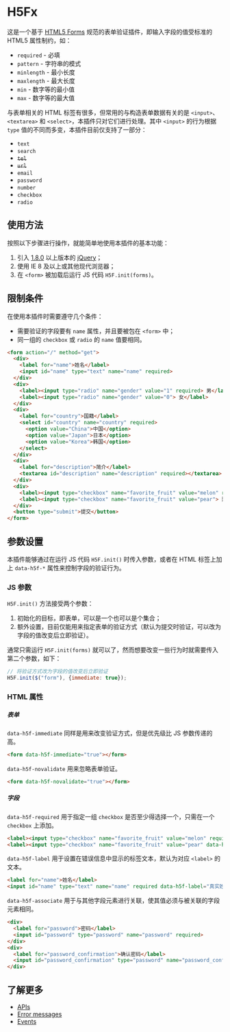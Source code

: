 # H5Fx

这是一个基于 [HTML5 Forms](http://www.w3.org/TR/html5/forms.html) 规范的表单验证插件，即输入字段的值受标准的 HTML5 属性制约，如：

* `required` - 必填
* `pattern` - 字符串的模式
* `minlength` - 最小长度
* `maxlength` - 最大长度
* `min` - 数字等的最小值
* `max` - 数字等的最大值

与表单相关的 HTML 标签有很多，但常用的与构造表单数据有关的是 `<input>`、`<textarea>` 和 `<select>`，本插件只对它们进行处理。其中 `<input>` 的行为根据 `type` 值的不同而多变，本插件目前仅支持了一部分：

* `text`
* `search`
* ~~`tel`~~
* ~~`url`~~
* `email`
* `password`
* `number`
* `checkbox`
* `radio`

## 使用方法

按照以下步骤进行操作，就能简单地使用本插件的基本功能：

1. 引入 [1.8.0](https://github.com/jquery/jquery/releases) 以上版本的 [jQuery](http://jquery.com/)；
2. 使用 IE 8 及以上或其他现代浏览器；
3. 在 `<form>` 被加载后运行 JS 代码 `H5F.init(forms)`。

## 限制条件

在使用本插件时需要遵守几个条件：

* 需要验证的字段要有 `name` 属性，并且要被包在 `<form>` 中；
* 同一组的 `checkbox` 或 `radio` 的 `name` 值要相同。

```html
<form action="/" method="get">
  <div>
    <label for="name">姓名</label>
    <input id="name" type="text" name="name" required>
  </div>
  <div>
    <label><input type="radio" name="gender" value="1" required> 男</label>
    <label><input type="radio" name="gender" value="0"> 女</label>
  </div>
  <div>
    <label for="country">国籍</label>
    <select id="country" name="country" required>
      <option value="China">中国</option>
      <option value="Japan">日本</option>
      <option value="Korea">韩国</option>
    </select>
  </div>
  <div>
    <label for="description">简介</label>
    <textarea id="description" name="description" required></textarea>
  </div>
  <div>
    <label><input type="checkbox" name="favorite_fruit" value="melon" required> 瓜</label>
    <label><input type="checkbox" name="favorite_fruit" value="pear"> 梨</label>
  </div>
  <button type="submit">提交</button>
</form>
```

## 参数设置

本插件能够通过在运行 JS 代码 `H5F.init()` 时传入参数，或者在 HTML 标签上加上 `data-h5f-*` 属性来控制字段的验证行为。

### JS 参数

`H5F.init()` 方法接受两个参数：

1. 初始化的目标，即表单，可以是一个也可以是个集合；
2. 额外设置，目前仅能用来指定表单的验证方式（默认为提交时验证，可以改为字段的值改变后立即验证）。

通常只需运行 `H5F.init(forms)` 就可以了，然而想要改变一些行为时就需要传入第二个参数，如下：

```javascript
// 将验证方式改为字段的值改变后立即验证
H5F.init($("form"), {immediate: true});
```

### HTML 属性

##### 表单

`data-h5f-immediate` 同样是用来改变验证方式，但是优先级比 JS 参数传递的高。

```html
<form data-h5f-immediate="true"></form>
```

`data-h5f-novalidate` 用来忽略表单验证。

```html
<form data-h5f-novalidate="true"></form>
```

##### 字段

`data-h5f-required` 用于指定一组 `checkbox` 是否至少得选择一个，只需在一个 `checkbox` 上添加。

```html
<label><input type="checkbox" name="favorite_fruit" value="melon" required> 瓜</label>
<label><input type="checkbox" name="favorite_fruit" value="pear" data-h5f-required="true"> 梨</label>
```

`data-h5f-label` 用于设置在错误信息中显示的标签文本，默认为对应 `<label>` 的文本。

```html
<label for="name">姓名</label>
<input id="name" type="text" name="name" required data-h5f-label="真实姓名">
```

`data-h5f-associate` 用于与其他字段元素进行关联，使其值必须与被关联的字段元素相同。

```html
<div>
  <label for="password">密码</label>
  <input id="password" type="password" name="password" required>
</div>
<div>
  <label for="password_confirmation">确认密码</label>
  <input id="password_confirmation" type="password" name="password_confirmation" data-h5f-associate="password">
</div>
```

## 了解更多

* [APIs](/docs/APIs.md)
* [Error messages](/docs/errors.md)
* [Events](/docs/events.md)
